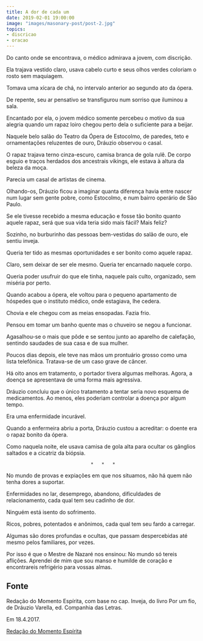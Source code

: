 ```yaml
---
title: A dor de cada um
date: 2019-02-01 19:00:00
image: "images/masonary-post/post-2.jpg"
topics: 
- discricao
- oracao
---
```


Do canto onde se encontrava, o médico admirava a jovem, com discrição.

Ela trajava vestido claro, usava cabelo curto e seus olhos verdes coloriam o
rosto sem maquiagem.

Tomava uma xícara de chá, no intervalo anterior ao segundo ato da ópera.

De repente, seu ar pensativo se transfigurou num sorriso que iluminou a sala.

Encantado por ela, o jovem médico somente percebeu o motivo da sua alegria
quando um rapaz loiro chegou perto dela o suficiente para a beijar.

Naquele belo salão do Teatro da Ópera de Estocolmo, de paredes, teto e
ornamentações reluzentes de ouro, Dráuzio observou o casal.

O rapaz trajava terno cinza-escuro, camisa branca de gola rulê. De corpo esguio
e traços herdados dos ancestrais vikings, ele estava à altura da beleza da
moça.

Parecia um casal de artistas de cinema.

Olhando-os, Dráuzio ficou a imaginar quanta diferença havia entre nascer num
lugar sem gente pobre, como Estocolmo, e num bairro operário de São Paulo.

Se ele tivesse recebido a mesma educação e fosse tão bonito quanto aquele
rapaz, será que sua vida teria sido mais fácil? Mais feliz?

Sozinho, no burburinho das pessoas bem-vestidas do salão de ouro, ele sentiu
inveja.

Queria ter tido as mesmas oportunidades e ser bonito como aquele rapaz.

Claro, sem deixar de ser ele mesmo. Queria ter encarnado naquele corpo.

Queria poder usufruir do que ele tinha, naquele país culto, organizado, sem
miséria por perto.

Quando acabou a ópera, ele voltou para o pequeno apartamento de hóspedes que o
instituto médico, onde estagiava, lhe cedera.

Chovia e ele chegou com as meias ensopadas. Fazia frio.

Pensou em tomar um banho quente mas o chuveiro se negou a funcionar.

Agasalhou-se o mais que pôde e se sentou junto ao aparelho de calefação,
sentindo saudades de sua casa e de sua mulher.

Poucos dias depois, ele teve nas mãos um prontuário grosso como uma lista
telefônica. Tratava-se de um caso grave de câncer.

Há oito anos em tratamento, o portador tivera algumas melhoras. Agora, a doença
se apresentava de uma forma mais agressiva.

Dráuzio concluiu que o único tratamento a tentar seria novo esquema de
medicamentos. Ao menos, eles poderiam controlar a doença por algum tempo.

Era uma enfermidade incurável.

Quando a enfermeira abriu a porta, Dráuzio custou a acreditar: o doente era o
rapaz bonito da ópera.

Como naquela noite, ele usava camisa de gola alta para ocultar os gânglios
saltados e a cicatriz da biópsia.

                                   *   *   *

No mundo de provas e expiações em que nos situamos, não há quem não tenha dores
a suportar.

Enfermidades no lar, desemprego, abandono, dificuldades de relacionamento, cada
qual tem seu cadinho de dor.

Ninguém está isento do sofrimento.

Ricos, pobres, potentados e anônimos, cada qual tem seu fardo a carregar.

Algumas são dores profundas e ocultas, que passam despercebidas até mesmo pelos
familiares, por vezes.

Por isso é que o Mestre de Nazaré nos ensinou: No mundo só tereis aflições.
Aprendei de mim que sou manso e humilde de coração e encontrareis refrigério
para vossas almas.


## Fonte
Redação do Momento Espírita, com base no cap.
Inveja, do livro Por um fio, de Dráuzio Varella,
ed. Companhia das Letras.

Em 18.4.2017.

[Redação do Momento Espírita](http://momento.com.br/pt/ler_texto.php?id=5080)
